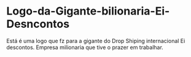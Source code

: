 # Logo-da-Gigante-bilionaria-Ei-Desncontos
Está é uma logo que fz para a gigante do Drop Shiping internacional Ei descontos. Empresa milionaria que tive o prazer em trabalhar.
